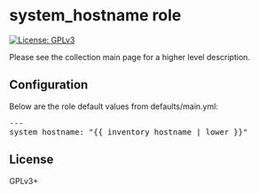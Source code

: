 # system_hostname role

[![License: GPLv3](https://img.shields.io/badge/license-GPLv3-brightgreen.svg)](https://www.gnu.org/licenses/gpl-3.0)

Please see the collection main page for a higher level description.

## Configuration

Below are the role default values from defaults/main.yml:

<pre>
---
system_hostname: "{{ inventory_hostname | lower }}"
</pre>

## License

GPLv3+
